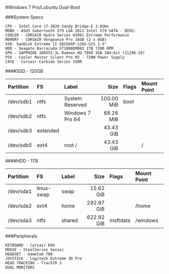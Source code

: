 #Windows 7 Pro/Lubuntu Dual-Boot

###System Specs

    CPU - Intel Core i7-3820 Sandy Bridge-E 3.6GHz
    MOBO - ASUS Sabertooth X79 LGA 2011 Intel X79 SATA - BIOS: 
    COOLER - CORSAIR Hydro Series H100i Extreme Performance
    MEMORY - CORSAIR Vengeance Pro 16GB (2 x 8GB)
    SSD- SanDisk Extreme II SDSSDXP-120G-G25 2.5"
    HDD - Seagate Barracuda ST1000DM003 1TB 7200 RPM
    GPU - SAPPHIRE 100352-3L Radeon HD 7950 3GB 384-bit (11196-19)
    PSU - Cooler Master Silent Pro M2 - 720W Power Supply
    CASE - Corsair Carbide Series 330R

####SSD - 120GB


| Partition | FS | Label | Size | Flags | Mount Point |
| :-------- | :--- | :-------------- | ---------: | :--- | :--- |
| /dev/sdb1 | ntfs | System Reserved | 100.00 MiB | boot |  |
| /dev/sdb2 | ntfs | Windows 7 Pro 64 | 68.26 MiB |  |  |
| /dev/sdb3 | extended |  | 43.43 GiB |  |  |
| /dev/sdb5 | ext4 | root / | 43.43 GiB |  | / |


####HDD - 1TB

| Partition | FS | Label | Size | Flags | Mount Point |
| :-------- | :--- | :-------------- | ---------: | :--- | :--- |
| /dev/sda1 | linux-swap | swap | 15.62 GiB |  |  | 
| /dev/sda2 | ext4 | home | 292.97 GiB |  | /home |
| /dev/sda3 | ntfs | shared | 622.92 GiB | msftdata | /windows |

###Peripherals

    KEYBOARD - Corsair K95
    MOUSE - SteelSeries Sensei
    HEADSET - GameCom 780
    JOYSTICK - Logitech Extreme 3D Pro
    HEAD TRACKING - TrackIR 3
    DUAL MONITORS
